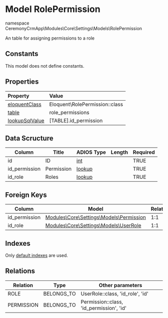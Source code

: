 # Model RolePermission

namespace CeremonyCrmApp\Modules\Core\Settings\Models\RolePermission

An table for assigning permissions to a role

## Constants

This model does not define constants.

## Properties

| Property                                                                                 | Value                          |
| :--------------------------------------------------------------------------------------- | :----------------------------- |
| [eloquentClass](https://docs.wai.blue/adios-framework/models/properties#eloquentClass)   | Eloquent\RolePermission::class |
| [table](https://docs.wai.blue/adios-framework/models/properties#table)                   | role_permissions               |
| [lookupSqlValue](https://docs.wai.blue/adios-framework/models/properties#lookupSqlValue) | [TABLE].id_permission          |

## Data Scructure

| Column        | Title      | ADIOS Type                                                               | Length | Required |
| ------------- | ---------- | ------------------------------------------------------------------------ | ------ | -------- |
| id            | ID         | [int](https://docs.wai.blue/adios-framework/models/attributes#int)       |        | TRUE     |
| id_permission | Permission | [lookup](https://docs.wai.blue/adios-framework/models/attributes#lookup) |        | TRUE     |
| id_role       | Roles      | [lookup](https://docs.wai.blue/adios-framework/models/attributes#lookup) |        | TRUE     |

## Foreign Keys

| Column        | Model                                                 | Relation | OnUpdate | OnDelete |
| ------------- | ----------------------------------------------------- | -------- | -------- | -------- |
| id_permission | [Modules\Core\Settings\Models\Permission](permission) | 1:1      | Cascade  | Cascade  |
| id_role       | [Modules\Core\Settings\Models\UserRole](user-role)    | 1:1      | Cascade  | Cascade  |

## Indexes

Only [default indexes](https://docs.wai.blue/adios-framework/default-indexes) are used.

## Relations

| Relation   | Type       | Other parameters                         |
| ---------- | ---------- | ---------------------------------------- |
| ROLE       | BELONGS_TO | UserRole::class, 'id_role', 'id'         |
| PERMISSION | BELONGS_TO | Permission::class, 'id_permission', 'id' |
